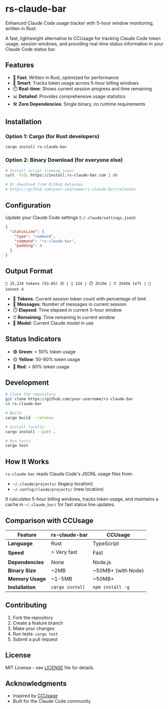 # rs-claude-bar

Enhanced Claude Code usage tracker with 5-hour window monitoring, written in Rust.

A fast, lightweight alternative to CCUsage for tracking Claude Code token usage, session windows, and providing real-time status information in your Claude Code status bar.

## Features

- 🚀 **Fast**: Written in Rust, optimized for performance
- 🧠 **Smart**: Tracks token usage across 5-hour billing windows
- ⏱️ **Real-time**: Shows current session progress and time remaining
- 📊 **Detailed**: Provides comprehensive usage statistics
- 🛠️ **Zero Dependencies**: Single binary, no runtime requirements

## Installation

### Option 1: Cargo (for Rust developers)
```bash
cargo install rs-claude-bar
```

### Option 2: Binary Download (for everyone else)
```bash
# Install script (coming soon)
curl -fsSL https://install.rs-claude-bar.com | sh

# Or download from GitHub Releases
# https://github.com/your-username/rs-claude-bar/releases
```

## Configuration

Update your Claude Code settings (`~/.claude/settings.json`):

```json
{
  "statusLine": {
    "type": "command",
    "command": "rs-claude-bar",
    "padding": 0
  }
}
```

## Output Format

```
🧠 15,234 tokens (53.6%) 🟡 | 💬 124 | ⏱️ 2h15m | ⏰ 2h45m left | 🤖 Sonnet 4
```

- 🧠 **Tokens**: Current session token count with percentage of limit
- 💬 **Messages**: Number of messages in current session
- ⏱️ **Elapsed**: Time elapsed in current 5-hour window
- ⏰ **Remaining**: Time remaining in current window
- 🤖 **Model**: Current Claude model in use

## Status Indicators

- 🟢 **Green**: < 50% token usage
- 🟡 **Yellow**: 50-80% token usage  
- 🔴 **Red**: > 80% token usage

## Development

```bash
# Clone the repository
git clone https://github.com/your-username/rs-claude-bar
cd rs-claude-bar

# Build
cargo build --release

# Install locally
cargo install --path .

# Run tests
cargo test
```

## How It Works

`rs-claude-bar` reads Claude Code's JSONL usage files from:
- `~/.claude/projects/` (legacy location)
- `~/.config/claude/projects/` (new location)

It calculates 5-hour billing windows, tracks token usage, and maintains a cache in `~/.claude_bar/` for fast status line updates.

## Comparison with CCUsage

| Feature | rs-claude-bar | CCUsage |
|---------|---------------|---------|
| **Language** | Rust | TypeScript |
| **Speed** | ⚡ Very fast | Fast |
| **Dependencies** | None | Node.js |
| **Binary Size** | ~2MB | ~50MB+ (with Node) |
| **Memory Usage** | ~1-5MB | ~50MB+ |
| **Installation** | `cargo install` | `npm install -g` |

## Contributing

1. Fork the repository
2. Create a feature branch
3. Make your changes
4. Run tests: `cargo test`
5. Submit a pull request

## License

MIT License - see [LICENSE](LICENSE) file for details.

## Acknowledgments

- Inspired by [CCUsage](https://github.com/configurable-and-comprehensible/ccusage)
- Built for the Claude Code community